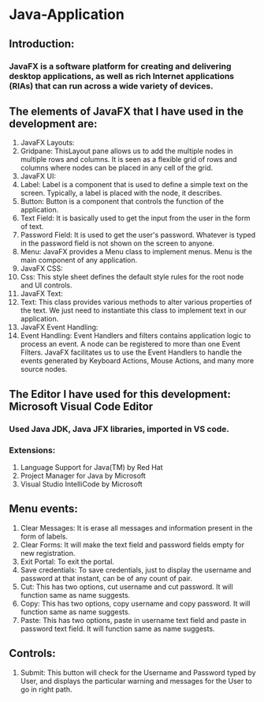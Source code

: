 # Java-Application
## Introduction:
### JavaFX is a software platform for creating and delivering desktop applications, as well as rich Internet applications (RIAs) that can run across a wide variety of devices. 
## The elements of JavaFX that I have used in the development are:
1. JavaFX Layouts:
  1. Gridpane: ThisLayout pane allows us to add the multiple nodes in multiple rows and columns. It is seen as a flexible grid of rows and columns where nodes can be placed in any cell of the grid.
2. JavaFX UI:
  1. Label: Label is a component that is used to define a simple text on the screen. Typically, a label is placed with the node, it describes.
  2. Button: Button is a component that controls the function of the application.
  3. Text Field: It is basically used to get the input from the user in the form of text.
  4. Password Field: It is used to get the user's password. Whatever is typed in the password field is not shown on the screen to anyone.
  5. Menu: JavaFX provides a Menu class to implement menus. Menu is the main component of any application.
3. JavaFX CSS: 
  1. Css: This style sheet defines the default style rules for the root node and UI controls.
4. JavaFX Text:
  1. Text: This class provides various methods to alter various properties of the text. We just need to instantiate this class to implement text in our application.
5. JavaFX Event Handling:
  1. Event Handling: Event Handlers and filters contains application logic to process an event. A node can be registered to more than one Event Filters. JavaFX facilitates us to use the Event Handlers to handle the events generated by Keyboard Actions, Mouse Actions, and many more source nodes.
## The Editor I have used for this development: Microsoft Visual Code Editor
### Used Java JDK, Java JFX libraries, imported in VS code.
### Extensions:
1. Language Support for Java(TM) by Red Hat
2. Project Manager for Java by Microsoft
3. Visual Studio IntelliCode by Microsoft 

## Menu events:
1. Clear Messages: It is erase all messages and information present in the form of labels.
2. Clear Forms: It will make the text field and password fields empty for new registration.
3. Exit Portal: To exit the portal.
4. Save credentials: To save credentials, just to display the username and password at that instant, can be of any count of pair.
5. Cut: This has two options, cut username and cut password. It will function same as name suggests.
6. Copy: This has two options, copy username and copy password. It will function same as name suggests.
7. Paste: This has two options, paste in username text field and paste in password text field. It will function same as name suggests.
## Controls:
1. Submit: This button will check for the Username and Password typed by User, and displays the particular warning and messages for the User to go in right path. 

